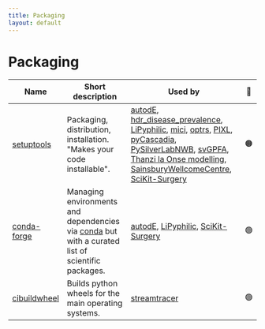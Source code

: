 ```yaml
---
title: Packaging
layout: default
---
```


# Packaging

| Name | Short description | Used by | 🚦 |
|------|-------------------|---------|---|
| [setuptools](https://setuptools.pypa.io)   | Packaging, distribution, installation. "Makes your code installable". | [autodE](https://github.com/duartegroup/autodE), [hdr_disease_prevalence](https://github.com/UCL-ARC/hdr_disease_prevalence), [LiPyphilic](https://github.com/p-j-smith/lipyphilic), [mici](https://github.com/matt-graham/mici), [optrs](https://github.com/t-young31/opt-rs), [PIXL](https://github.com/UCLH-DIF/PIXL), [pyCascadia](https://github.com/UCL/pyCascadia), [PySilverLabNWB](https://github.com/SilverLabUCL/PySilverLabNWB), [svGPFA](https://github.com/joacorapela/svGPFA), [Thanzi la Onse modelling](https://github.com/UCL/TLOmodel), [SainsburyWellcomeCentre](https://github.com/SainsburyWellcomeCentre/python-cookiecutter), [SciKit-Surgery](https://github.com/SciKit-Surgery) | 🟠 |
| [conda-forge](https://conda-forge.org)  | Managing environments and dependencies via [conda](https://docs.conda.io/en/latest/) but with a curated list of scientific packages. | [autodE](https://github.com/duartegroup/autodE), [LiPyphilic](https://github.com/p-j-smith/lipyphilic), [SciKit-Surgery](https://github.com/SciKit-Surgery) | 🟢 |
| [cibuildwheel](https://cibuildwheel.readthedocs.io) | Builds python wheels for the main operating systems. | [streamtracer](https://github.com/dstansby/streamtracer) | 🟢 |
